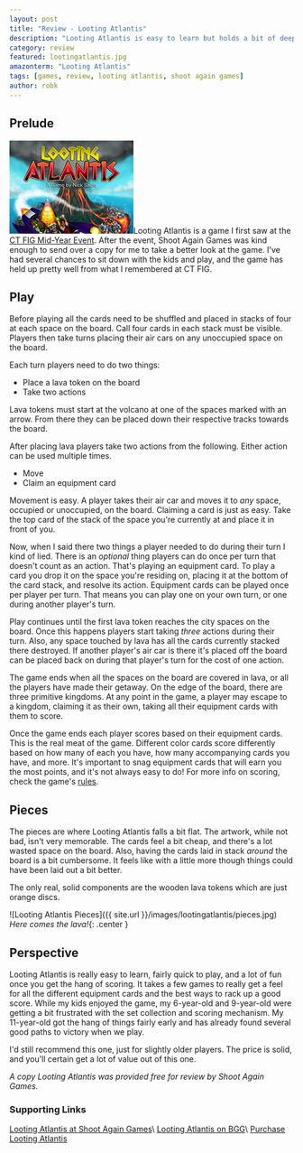 ```yaml
---
layout: post
title: "Review - Looting Atlantis"
description: "Looting Atlantis is easy to learn but holds a bit of deeper critical thinking inside."
category: review
featured: lootingatlantis.jpg
amazonterm: "Looting Atlantis"
tags: [games, review, looting atlantis, shoot again games]
author: robk
---
```


<h2>Prelude</h2>

<img src="/images/featured/lootingatlantis.jpg" alt="Looting Atlantis" class="float-right"/>Looting Atlantis is a game I first saw at the [CT FIG Mid-Year Event](http://pawnsperspective.com/CT-FIG-Mid-Year-Event-2016/). After the event, Shoot Again Games was kind enough to send over a copy for me to take a better look at the game. I've had several chances to sit down with the kids and play, and the game has held up pretty well from what I remembered at CT FIG.

<h2>Play</h2>

Before playing all the cards need to be shuffled and placed in stacks of four at each space on the board. Call four cards in each stack must be visible. Players then take turns placing their air cars on any unoccupied space on the board.

Each turn players need to do two things:

* Place a lava token on the board
* Take two actions

Lava tokens must start at the volcano at one of the spaces marked with an arrow. From there they can be placed down their respective tracks towards the board.

After placing lava players take two actions from the following. Either action can be used multiple times.

* Move
* Claim an equipment card

Movement is easy. A player takes their air car and moves it to *any* space, occupied or unoccupied, on the board. Claiming a card is just as easy. Take the top card of the stack of the space you're currently at and place it in front of you.

Now, when I said there two things a player needed to do during their turn I kind of lied. There is an *optional* thing players can do once per turn that doesn't count as an action. That's playing an equipment card. To play a card you drop it on the space you're residing on, placing it at the bottom of the card stack, and resolve its action. Equipment cards can be played once per player per turn. That means you can play one on your own turn, or one during another player's turn.

Play continues until the first lava token reaches the city spaces on the board. Once this happens players start taking *three* actions during their turn. Also, any space touched by lava has all the cards currently stacked there destroyed. If another player's air car is there it's placed off the board can be placed back on during that player's turn for the cost of one action.

The game ends when all the spaces on the board are covered in lava, or all the players have made their getaway. On the edge of the board, there are three primitive kingdoms. At any point in the game, a player may escape to a kingdom, claiming it as their own, taking all their equipment cards with them to score.

Once the game ends each player scores based on their equipment cards. This is the real meat of the game. Different color cards score differently based on how many of each you have, how many accompanying cards you have, and more. It's important to snag equipment cards that will earn you the most points, and it's not always easy to do! For more info on scoring, check the game's [rules](https://docs.google.com/viewer?a=v&pid=sites&srcid=ZGVmYXVsdGRvbWFpbnxzaG9vdGFnYWluZ2FtZXMyfGd4OjUzMjIyZGEwNGRjNzQyZDM).

<h2>Pieces</h2>

The pieces are where Looting Atlantis falls a bit flat. The artwork, while not bad, isn't very memorable. The cards feel a bit cheap, and there's a lot wasted space on the board. Also, having the cards laid in stack *around* the board is a bit cumbersome. It feels like with a little more though things could have been laid out a bit better.

The only real, solid components are the wooden lava tokens which are just orange discs.

![Looting Atlantis Pieces]({{ site.url }}/images/lootingatlantis/pieces.jpg)
*Here comes the lava!*{: .center }

<h2>Perspective</h2>

Looting Atlantis is really easy to learn, fairly quick to play, and a lot of fun once you get the hang of scoring. It takes a few games to really get a feel for all the different equipment cards and the best ways to rack up a good score. While my kids enjoyed the game, my 6-year-old and 9-year-old were getting a bit frustrated with the set collection and scoring mechanism. My 11-year-old got the hang of things fairly early and has already found several good paths to victory when we play.

I'd still recommend this one, just for slightly older players. The price is solid, and you'll certain get a lot of value out of this one.

*A copy Looting Atlantis was provided free for review by Shoot Again Games.*

<h3>Supporting Links</h3>

[Looting Atlantis at Shoot Again Games](https://sites.google.com/site/shootagaingames2/home/looting-atlantis)\\
[Looting Atlantis on BGG](https://boardgamegeek.com/boardgame/169550/looting-atlantis)\\
[Purchase Looting Atlantis](https://www.amazon.com/gp/product/B01FFW9JMC/ref=as_li_tl?ie=UTF8&camp=1789&creative=9325&creativeASIN=B01FFW9JMC&linkCode=as2&tag=pawnsperspect-20&linkId=a3f8b5940a01b1cb92da61ef25defcde)
